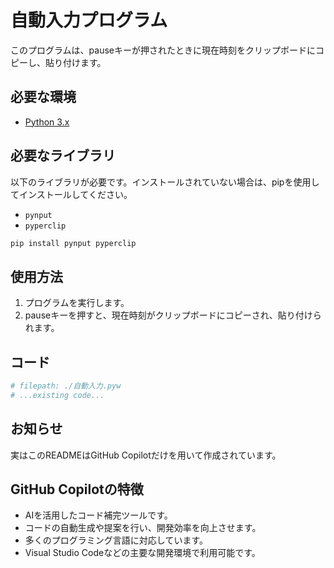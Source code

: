 # 自動入力プログラム

このプログラムは、pauseキーが押されたときに現在時刻をクリップボードにコピーし、貼り付けます。

## 必要な環境

- [Python 3.x](https://www.python.org/downloads/)

## 必要なライブラリ

以下のライブラリが必要です。インストールされていない場合は、pipを使用してインストールしてください。

- `pynput`
- `pyperclip`

```sh
pip install pynput pyperclip
```

## 使用方法

1. プログラムを実行します。
2. pauseキーを押すと、現在時刻がクリップボードにコピーされ、貼り付けられます。

## コード

```python
# filepath: ./自動入力.pyw
# ...existing code...
```

## お知らせ

実はこのREADMEはGitHub Copilotだけを用いて作成されています。

## GitHub Copilotの特徴

- AIを活用したコード補完ツールです。
- コードの自動生成や提案を行い、開発効率を向上させます。
- 多くのプログラミング言語に対応しています。
- Visual Studio Codeなどの主要な開発環境で利用可能です。
